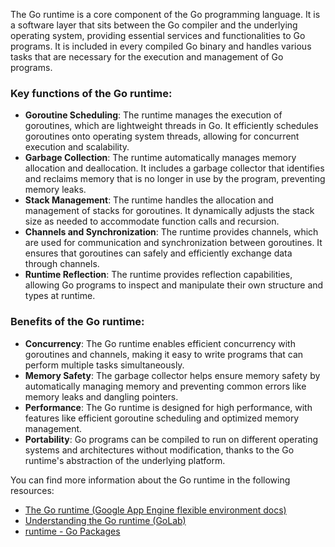 The Go runtime is a core component of the Go programming language. It is a software layer that sits between the Go compiler and the underlying operating system, providing essential services and functionalities to Go programs. It is included in every compiled Go binary and handles various tasks that are necessary for the execution and management of Go programs.

### Key functions of the Go runtime:

- **Goroutine Scheduling**: The runtime manages the execution of goroutines, which are lightweight threads in Go. It efficiently schedules goroutines onto operating system threads, allowing for concurrent execution and scalability.
- **Garbage Collection**: The runtime automatically manages memory allocation and deallocation. It includes a garbage collector that identifies and reclaims memory that is no longer in use by the program, preventing memory leaks.
- **Stack Management**: The runtime handles the allocation and management of stacks for goroutines. It dynamically adjusts the stack size as needed to accommodate function calls and recursion.
- **Channels and Synchronization**: The runtime provides channels, which are used for communication and synchronization between goroutines. It ensures that goroutines can safely and efficiently exchange data through channels.
- **Runtime Reflection**: The runtime provides reflection capabilities, allowing Go programs to inspect and manipulate their own structure and types at runtime.

### Benefits of the Go runtime:

- **Concurrency**: The Go runtime enables efficient concurrency with goroutines and channels, making it easy to write programs that can perform multiple tasks simultaneously.
- **Memory Safety**: The garbage collector helps ensure memory safety by automatically managing memory and preventing common errors like memory leaks and dangling pointers.
- **Performance**: The Go runtime is designed for high performance, with features like efficient goroutine scheduling and optimized memory management.
- **Portability**: Go programs can be compiled to run on different operating systems and architectures without modification, thanks to the Go runtime's abstraction of the underlying platform.


You can find more information about the Go runtime in the following resources:

- [The Go runtime (Google App Engine flexible environment docs)](https://cloud.google.com/appengine/docs/flexible/go/runtime)
- [Understanding the Go runtime (GoLab)](https://golab.io/talks/understanding-the-go-runtime)
- [runtime - Go Packages](https://pkg.go.dev/runtime)
